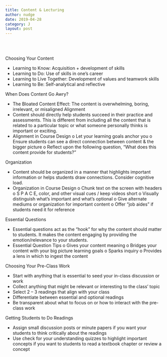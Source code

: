 ```yaml
---
title: Content & Lecturing
author: nudge
date: 2019-04-28
category: J
layout: post
---
```

<br>
<br>

Choosing Your Content 

- Learning to Know: Acquisition + development of skills
-	Learning to Do: Use of skills in one’s career
-	Learning to Live Together: Development of values and teamwork skills
-	Learning to Be: Self-analytical and reflective 

When Does Content Go Awry?

-	The Bloated Content Effect: The content is overwhelming, boring, irrelevant, or misaligned 
Alignment
-	Content should directly help students succeed in their practice and assessments. This is different from including all the content that is related to a particular topic or what someone personally thinks is important or exciting.
-	Alignment in Course Design 
o	Let your learning goals anchor you
o	Ensure students can see a direct connection between content & the bigger picture
o	Reflect upon the following question, “What does this content provide for students?” 

Organization 
-	Content should be organized in a manner that highlights important information or helps students draw connections. Consider cognitive load.
-	Organization in Course Design 
o	Chunk text on the screen with headers
o	S P A C E, color, and other visual cues / keep videos short 
o	Visually distinguish what’s important and what’s optional
o	Give alternate mediums or organization for important content
o	Offer “job aides” if students need it for reference

Essential Questions 
-	Essential questions act as the “hook” for why the content should matter to students. It makes the content engaging by providing the emotion/relevance to your students.
-	Essential Question Tips
o	Gives your content meaning
o	Bridges your content with your big picture learning goals
o	Sparks inquiry
o	Provides a lens in which to ingest the content

Choosing Your Pre-Class Work 
-	Start with anything that is essential to seed your in-class discussion or work
-	Collect anything that might be relevant or interesting to the class’ topic
-	Select 2 – 3 readings that align with your class
-	Differentiate between essential and optional readings
-	Be transparent about what to focus on or how to interact with the pre-class work

Getting Students to Do Readings
-	Assign small discussion posts or minute papers if you want your students to think critically about the readings 
-	Use check for your understanding quizzes to highlight important concepts if you want to students to read a textbook chapter or review a concept









